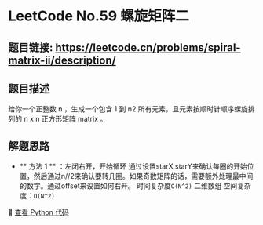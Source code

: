# LeetCode No.59 螺旋矩阵二

## 题目链接: https://leetcode.cn/problems/spiral-matrix-ii/description/

## 题目描述
给你一个正整数 n ，生成一个包含 1 到 n2 所有元素，且元素按顺时针顺序螺旋排列的 n x n 正方形矩阵 matrix 。

## 解题思路
- ** 方法 1 ** ：左闭右开，开始循环
通过设置starX,starY来确认每圈的开始位置，然后通过n//2来确认要转几圈。如果奇数矩阵的话，需要额外处理最中间的数字。通过offset来设置如何右开。
时间复杂度`O(N^2)`  二维数组
空间复杂度：`O(N^2)`


📌 [查看 Python 代码](../solutions/python/No_059_螺旋矩阵二.py)